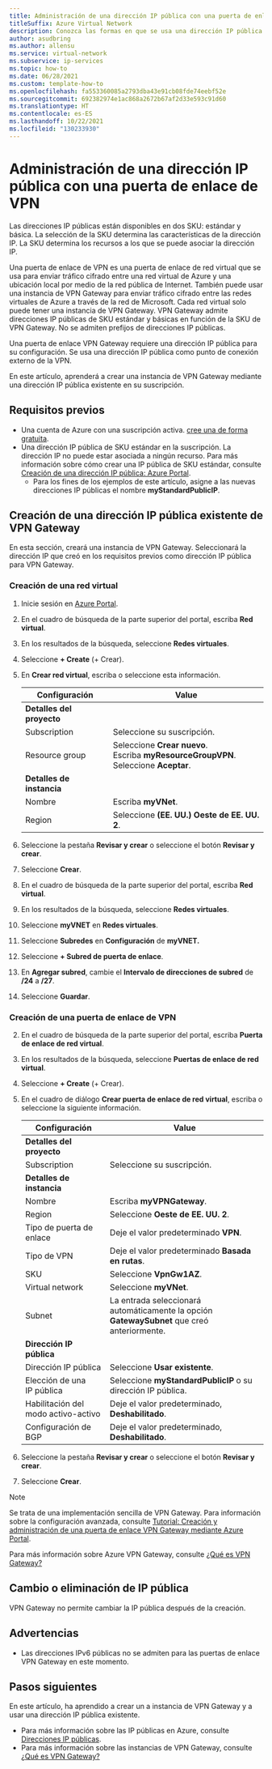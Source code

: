 ```yaml
---
title: Administración de una dirección IP pública con una puerta de enlace de VPN
titleSuffix: Azure Virtual Network
description: Conozca las formas en que se usa una dirección IP pública con una puerta de enlace de VPN y cómo cambiar la configuración.
author: asudbring
ms.author: allensu
ms.service: virtual-network
ms.subservice: ip-services
ms.topic: how-to
ms.date: 06/28/2021
ms.custom: template-how-to
ms.openlocfilehash: fa553360085a2793dba43e91cb08fde74eebf52e
ms.sourcegitcommit: 692382974e1ac868a2672b67af2d33e593c91d60
ms.translationtype: HT
ms.contentlocale: es-ES
ms.lasthandoff: 10/22/2021
ms.locfileid: "130233930"
---
```

# <a name="manage-a-public-ip-address-with-a-vpn-gateway"></a>Administración de una dirección IP pública con una puerta de enlace de VPN

Las direcciones IP públicas están disponibles en dos SKU: estándar y básica. La selección de la SKU determina las características de la dirección IP. La SKU determina los recursos a los que se puede asociar la dirección IP. 

Una puerta de enlace de VPN es una puerta de enlace de red virtual que se usa para enviar tráfico cifrado entre una red virtual de Azure y una ubicación local por medio de la red pública de Internet. También puede usar una instancia de VPN Gateway para enviar tráfico cifrado entre las redes virtuales de Azure a través de la red de Microsoft. Cada red virtual solo puede tener una instancia de VPN Gateway. VPN Gateway admite direcciones IP públicas de SKU estándar y básicas en función de la SKU de VPN Gateway. No se admiten prefijos de direcciones IP públicas.

Una puerta de enlace VPN Gateway requiere una dirección IP pública para su configuración. Se usa una dirección IP pública como punto de conexión externo de la VPN. 

En este artículo, aprenderá a crear una instancia de VPN Gateway mediante una dirección IP pública existente en su suscripción. 

## <a name="prerequisites"></a>Requisitos previos

- Una cuenta de Azure con una suscripción activa. [cree una de forma gratuita](https://azure.microsoft.com/free/?ref=microsoft.com&utm_source=microsoft.com&utm_medium=docs&utm_campaign=visualstudio).
- Una dirección IP pública de SKU estándar en la suscripción. La dirección IP no puede estar asociada a ningún recurso. Para más información sobre cómo crear una IP pública de SKU estándar, consulte [Creación de una dirección IP pública: Azure Portal](./create-public-ip-portal.md).
    - Para los fines de los ejemplos de este artículo, asigne a las nuevas direcciones IP públicas el nombre **myStandardPublicIP**.

## <a name="create-vpn-gateway-existing-public-ip"></a>Creación de una dirección IP pública existente de VPN Gateway

En esta sección, creará una instancia de VPN Gateway. Seleccionará la dirección IP que creó en los requisitos previos como dirección IP pública para VPN Gateway.

### <a name="create-virtual-network"></a>Creación de una red virtual

1. Inicie sesión en [Azure Portal](https://portal.azure.com).

2. En el cuadro de búsqueda de la parte superior del portal, escriba **Red virtual**.

3. En los resultados de la búsqueda, seleccione **Redes virtuales**.

4. Seleccione **+ Create** (+ Crear).

5. En **Crear red virtual**, escriba o seleccione esta información.

    | Configuración | Value |
    | ------- | ----- |
    | **Detalles del proyecto** |   |
    | Subscription | Seleccione su suscripción. |
    | Resource group | Seleccione **Crear nuevo**. </br> Escriba **myResourceGroupVPN**. </br> Seleccione **Aceptar**. |
    | **Detalles de instancia** |   |
    | Nombre | Escriba **myVNet**. |
    | Region | Seleccione **(EE. UU.) Oeste de EE. UU. 2**. |
    
6. Seleccione la pestaña **Revisar y crear** o seleccione el botón **Revisar y crear**.

7. Seleccione **Crear**.

8. En el cuadro de búsqueda de la parte superior del portal, escriba **Red virtual**.

9. En los resultados de la búsqueda, seleccione **Redes virtuales**.

10. Seleccione **myVNET** en **Redes virtuales**.

11. Seleccione **Subredes** en **Configuración** de **myVNET.**

12. Seleccione **+ Subred de puerta de enlace**.

13. En **Agregar subred**, cambie el **Intervalo de direcciones de subred** de **/24** a **/27**.

14. Seleccione **Guardar**.

### <a name="create-vpn-gateway"></a>Creación de una puerta de enlace de VPN

2. En el cuadro de búsqueda de la parte superior del portal, escriba **Puerta de enlace de red virtual**.

3. En los resultados de la búsqueda, seleccione **Puertas de enlace de red virtual**.

4. Seleccione **+ Create** (+ Crear).

5. En el cuadro de diálogo **Crear puerta de enlace de red virtual**, escriba o seleccione la siguiente información.

    | Configuración | Value |
    | ------- | ----- |
    | **Detalles del proyecto** |   |
    | Subscription | Seleccione su suscripción. |
    | **Detalles de instancia** |   |
    | Nombre | Escriba **myVPNGateway**. |
    | Region | Seleccione **Oeste de EE. UU. 2**. |
    | Tipo de puerta de enlace | Deje el valor predeterminado **VPN**. |
    | Tipo de VPN | Deje el valor predeterminado **Basada en rutas**. |
    | SKU | Seleccione **VpnGw1AZ**. |
    | Virtual network | Seleccione **myVNet**. |
    | Subnet | La entrada seleccionará automáticamente la opción **GatewaySubnet** que creó anteriormente. |
    | **Dirección IP pública** |   |
    | Dirección IP pública | Seleccione **Usar existente**. |
    | Elección de una IP pública | Seleccione **myStandardPublicIP** o su dirección IP pública. |
    | Habilitación del modo activo-activo | Deje el valor predeterminado, **Deshabilitado**. |
    | Configuración de BGP | Deje el valor predeterminado, **Deshabilitado**. |

6. Seleccione la pestaña **Revisar y crear** o seleccione el botón **Revisar y crear**.

7. Seleccione **Crear**.

> [!NOTE]
> Se trata de una implementación sencilla de VPN Gateway. Para información sobre la configuración avanzada, consulte [Tutorial: Creación y administración de una puerta de enlace VPN Gateway mediante Azure Portal](../../vpn-gateway/tutorial-create-gateway-portal.md).
>
> Para más información sobre Azure VPN Gateway, consulte [¿Qué es VPN Gateway?](../../vpn-gateway/vpn-gateway-about-vpngateways.md)

## <a name="change-or-remove-public-ip-address"></a>Cambio o eliminación de IP pública

VPN Gateway no permite cambiar la IP pública después de la creación.

## <a name="caveats"></a>Advertencias

* Las direcciones IPv6 públicas no se admiten para las puertas de enlace VPN Gateway en este momento.
 
## <a name="next-steps"></a>Pasos siguientes

En este artículo, ha aprendido a crear un a instancia de VPN Gateway y a usar una dirección IP pública existente. 

- Para más información sobre las IP públicas en Azure, consulte [Direcciones IP públicas](./public-ip-addresses.md).
- Para más información sobre las instancias de VPN Gateway, consulte [¿Qué es VPN Gateway?](../../vpn-gateway/vpn-gateway-about-vpngateways.md)
